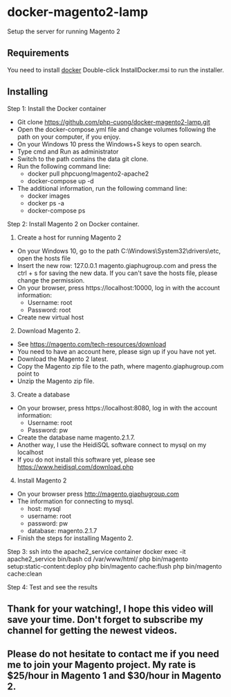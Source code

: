 # docker-magento2-lamp
Setup the server for running Magento 2

## Requirements
You need to install [docker](https://store.docker.com/editions/community/docker-ce-desktop-windows)
Double-click InstallDocker.msi to run the installer.

## Installing

Step 1: Install the Docker container

- Git clone https://github.com/php-cuong/docker-magento2-lamp.git
- Open the docker-compose.yml file and change volumes following the path on your computer, if you enjoy.
- On your Windows 10 press the Windows+S keys to open search.
- Type cmd and Run as administrator
- Switch to the path contains the data git clone.
- Run the following command line:
  - docker pull phpcuong/magento2-apache2
  - docker-compose up -d
- The additional information, run the following command line:
  - docker images
  - docker ps -a
  - docker-compose ps

Step 2: Install Magento 2 on Docker container.

1. Create a host for running Magento 2

- On your Windows 10, go to the path C:\Windows\System32\drivers\etc, open the hosts file
- Insert the new row: 127.0.0.1 magento.giaphugroup.com and press the ctrl + s for saving the new data. If you can't save the hosts file, please change the permission.
- On your browser, press https://localhost:10000, log in with the account information: 
	- Username: root
	- Password: root
- Create new virtual host

2. Download Magento 2.

- See https://magento.com/tech-resources/download
- You need to have an account here, please sign up if you have not yet.
- Download the Magento 2 latest.
- Copy the Magento zip file to the path, where magento.giaphugroup.com point to
- Unzip the Magento zip file.

3. Create a database
- On your browser, press https://localhost:8080, log in with the account information: 
	- Username: root
	- Password: pw
- Create the database name magento.2.1.7.
- Another way, I use the HeidiSQL software connect to mysql on my localhost
- If you do not install this software yet, please see https://www.heidisql.com/download.php

4. Install Magento 2
- On your browser press http://magento.giaphugroup.com
- The information for connecting to mysql.
	- host: mysql
	- username: root
	- password: pw
	- database: magento.2.1.7
- Finish the steps for installing Magento 2.

Step 3: ssh into the apache2_service container
docker exec -it apache2_service bin/bash
cd /var/www/html/
php bin/magento setup:static-content:deploy
php bin/magento cache:flush
php bin/magento cache:clean

Step 4: Test and see the results

## Thank for your watching!, I hope this video will save your time. Don't forget to subscribe my channel for getting the newest videos.

## Please do not hesitate to contact me if you need me to join your Magento project. My rate is $25/hour in Magento 1 and $30/hour in Magento 2.